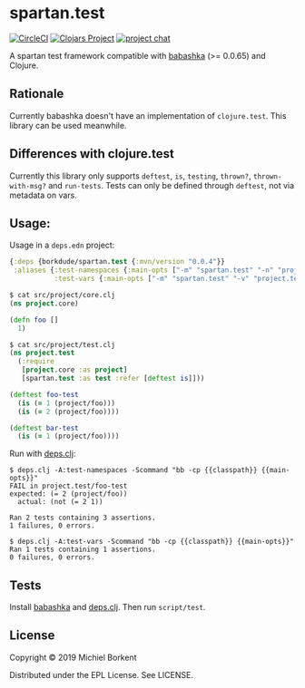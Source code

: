 # spartan.test

[![CircleCI](https://circleci.com/gh/borkdude/spartan.test/tree/master.svg?style=shield)](https://circleci.com/gh/borkdude/spartan.test/tree/master)
[![Clojars Project](https://img.shields.io/clojars/v/borkdude/spartan.test.svg)](https://clojars.org/borkdude/spartan.test)
[![project chat](https://img.shields.io/badge/slack-join_chat-brightgreen.svg)](https://app.slack.com/client/T03RZGPFR/CLX41ASCS)

A spartan test framework compatible with
[babashka](https://github.com/borkdude/babashka) (>= 0.0.65) and Clojure.

## Rationale

Currently babashka doesn't have an implementation of `clojure.test`. This
library can be used meanwhile.

## Differences with clojure.test

Currently this library only supports `deftest`, `is`, `testing`, `thrown?`,
`thrown-with-msg?` and `run-tests`.  Tests can only be defined through
`deftest`, not via metadata on vars.

## Usage:

Usage in a `deps.edn` project:

``` clojure
{:deps {borkdude/spartan.test {:mvn/version "0.0.4"}}
 :aliases {:test-namespaces {:main-opts ["-m" "spartan.test" "-n" "project.test"]}
           :test-vars {:main-opts ["-m" "spartan.test" "-v" "project.test/bar-test"]}}}
```

``` clojure
$ cat src/project/core.clj
(ns project.core)

(defn foo []
  1)

$ cat src/project/test.clj
(ns project.test
  (:require
   [project.core :as project]
   [spartan.test :as test :refer [deftest is]]))

(deftest foo-test
  (is (= 1 (project/foo)))
  (is (= 2 (project/foo))))

(deftest bar-test
  (is (= 1 (project/foo))))
```

Run with [deps.clj](https://github.com/borkdude/deps.clj/):

``` shell
$ deps.clj -A:test-namespaces -Scommand "bb -cp {{classpath}} {{main-opts}}"
FAIL in project.test/foo-test
expected: (= 2 (project/foo))
  actual: (not (= 2 1))

Ran 2 tests containing 3 assertions.
1 failures, 0 errors.

$ deps.clj -A:test-vars -Scommand "bb -cp {{classpath}} {{main-opts}}"
Ran 1 tests containing 1 assertions.
0 failures, 0 errors.
```

## Tests

Install [babashka](https://github.com/borkdude/babashka) and [deps.clj](https://github.com/borkdude/deps.clj/).
Then run `script/test`.

## License

Copyright © 2019 Michiel Borkent

Distributed under the EPL License. See LICENSE.
